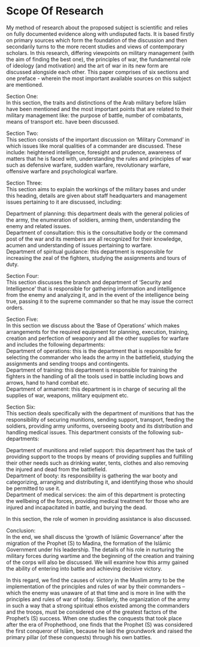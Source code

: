 Scope Of Research
=================

My method of research about the proposed subject is scientific and
relies on fully documented evidence along with undisputed facts. It is
based firstly on primary sources which form the foundation of the
discussion and then secondarily turns to the more recent studies and
views of contemporary scholars. In this research, differing viewpoints
on military management (with the aim of finding the best one), the
principles of war, the fundamental role of ideology (and motivation) and
the art of war in its new form are discussed alongside each other. This
paper comprises of six sections and one preface - wherein the most
important available sources on this subject are mentioned.

Section One:  
 In this section, the traits and distinctions of the Arab military
before Islām have been mentioned and the most important points that are
related to their military management like: the purpose of battle, number
of combatants, means of transport etc. have been discussed.

Section Two:  
 This section consists of the important discussion on ‘Military Command’
in which issues like moral qualities of a commander are discussed. These
include: heightened intelligence, foresight and prudence, awareness of
matters that he is faced with, understanding the rules and principles of
war such as defensive warfare, sudden warfare, revolutionary warfare,
offensive warfare and psychological warfare.

Section Three:  
 This section aims to explain the workings of the military bases and
under this heading, details are given about staff headquarters and
management issues pertaining to it are discussed, including:

Department of planning: this department deals with the general policies
of the army, the enumeration of soldiers, arming them, understanding the
enemy and related issues.  
 Department of consultation: this is the consultative body or the
command post of the war and its members are all recognized for their
knowledge, acumen and understanding of issues pertaining to warfare.  
 Department of spiritual guidance: this department is responsible for
increasing the zeal of the fighters, studying the assignments and tours
of duty.

Section Four:  
 This section discusses the branch and department of ‘Security and
Intelligence’ that is responsible for gathering information and
intelligence from the enemy and analyzing it, and in the event of the
intelligence being true, passing it to the supreme commander so that he
may issue the correct orders.

Section Five:  
 In this section we discuss about the ‘Base of Operations’ which makes
arrangements for the required equipment for planning, execution,
training, creation and perfection of weaponry and all the other supplies
for warfare and includes the following departments:  
 Department of operations: this is the department that is responsible
for selecting the commander who leads the army in the battlefield,
studying the assignments and sending troops and contingents.  
 Department of training: this department is responsible for training the
fighters in the handling of all the tools used in battle including bows
and arrows, hand to hand combat etc.  
 Department of armament: this department is in charge of securing all
the supplies of war, weapons, military equipment etc.

Section Six:  
 This section deals specifically with the department of munitions that
has the responsibility of securing munitions, sending support,
transport, feeding the soldiers, providing army uniforms, overseeing
booty and its distribution and handling medical issues. This department
consists of the following sub-departments:

Department of munitions and relief support: this department has the task
of providing support to the troops by means of providing supplies and
fulfilling their other needs such as drinking water, tents, clothes and
also removing the injured and dead from the battlefield.  
 Department of booty: its responsibility is gathering the war booty and
categorizing, arranging and distributing it, and identifying those who
should be permitted to use it.  
 Department of medical services: the aim of this department is
protecting the wellbeing of the forces, providing medical treatment for
those who are injured and incapacitated in battle, and burying the dead.

In this section, the role of women in providing assistance is also
discussed.

Conclusion:  
 In the end, we shall discuss the ‘growth of Islāmic Governance’ after
the migration of the Prophet (S) to Madina, the formation of the Islāmic
Government under his leadership. The details of his role in nurturing
the military forces during wartime and the beginning of the creation and
training of the corps will also be discussed. We will examine how this
army gained the ability of entering into battle and achieving decisive
victory.

In this regard, we find the causes of victory in the Muslim army to be
the implementation of the principles and rules of war by their
commanders – which the enemy was unaware of at that time and is more in
line with the principles and rules of war of today. Similarly, the
organization of the army in such a way that a strong spiritual ethos
existed among the commanders and the troops, must be considered one of
the greatest factors of the Prophet’s (S) success. When one studies the
conquests that took place after the era of Prophethood, one finds that
the Prophet (S) was considered the first conqueror of Islām, because he
laid the groundwork and raised the primary pillar (of these conquests)
through his own battles.


